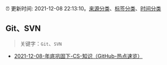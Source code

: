:alarm_clock: 更新时间: 2021-12-08 22:13:10。[来源分类](../README.md)、[标签分类](../TAGS.md)、[时间分类](../TIMELINE.md)

## Git、SVN


> 关键字：`Git`、`SVN`



- [2021-12-08-年底巩固下-CS-知识（GitHub-热点速览）](https://toutiao.io/k/anl6l5t) 